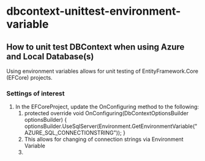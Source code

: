 # dbcontext-unittest-environment-variable
## How to unit test DBContext when using Azure and Local Database(s)
Using environment variables allows for unit testing of EntityFramework.Core (EFCore) projects.
### Settings of interest
<ol>
  <li>In the EFCoreProject, update the OnConfiguring method to the following:
  <ol>
    <li> protected override void OnConfiguring(DbContextOptionsBuilder optionsBuilder)
    {
        optionsBuilder.UseSqlServer(Environment.GetEnvironmentVariable("AZURE_SQL_CONNECTIONSTRING"));
    }</li>
    <li>This allows for changing of connection strings via Environment Variable</li>
    <li><The Unit Test will handle setting the value.</li>
  </ol>
</ol>

